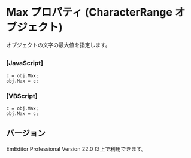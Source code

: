# Max プロパティ (CharacterRange オブジェクト)

オブジェクトの文字の最大値を指定します。

## 

### \[JavaScript\]

```
c = obj.Max;
obj.Max = c;
```

### \[VBScript\]

```
c = obj.Max;
obj.Max = c;
```

## バージョン

EmEditor Professional Version 22.0 以上で利用できます。
